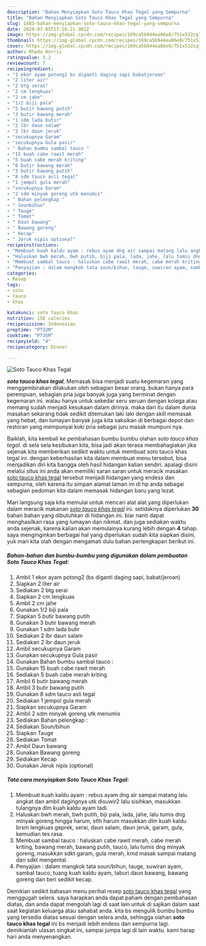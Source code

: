 ```yaml
---
description: "Bahan Menyiapkan Soto Tauco Khas Tegal yang Sempurna"
title: "Bahan Menyiapkan Soto Tauco Khas Tegal yang Sempurna"
slug: 1485-bahan-menyiapkan-soto-tauco-khas-tegal-yang-sempurna
date: 2020-07-05T17:16:21.902Z
image: https://img-global.cpcdn.com/recipes/169ca5b944ea06e8/751x532cq70/soto-tauco-khas-tegal-foto-resep-utama.jpg
thumbnail: https://img-global.cpcdn.com/recipes/169ca5b944ea06e8/751x532cq70/soto-tauco-khas-tegal-foto-resep-utama.jpg
cover: https://img-global.cpcdn.com/recipes/169ca5b944ea06e8/751x532cq70/soto-tauco-khas-tegal-foto-resep-utama.jpg
author: Rhoda Norris
ratingvalue: 3.2
reviewcount: 7
recipeingredient:
- "1 ekor ayam potong2 bs diganti daging sapi babatjeroan"
- "2 liter air"
- "2 btg serai"
- "2 cm lengkuas"
- "2 cm jahe"
- "1/2 biji pala"
- "5 butir bawang putih"
- "3 butir bawang merah"
- "1 sdm lada butir"
- "2 lbr daun salam"
- "2 lbr daun jeruk"
- "secukupnya Garam"
- "secukupnya Gula pasir"
- " Bahan bumbu sambal tauco "
- "15 buah cabe rawit merah"
- "5 buah cabe merah kriting"
- "6 butir bawang merah"
- "3 butir bawang putih"
- "8 sdm tauco asli tegal"
- "1 jempol gula merah"
- "secukupnya Garam"
- "2 sdm minyak goreng utk menumis"
- " Bahan pelengkap "
- " Sounbihun"
- " Tauge"
- " Tomat"
- " Daun bawang"
- " Bawang goreng"
- " Kecap"
- " Jeruk nipis optional"
recipeinstructions:
- "Membuat kuah kaldu ayam : rebus ayam dng air sampai matang lalu angkat dan ambil dagingnya utk disuwir2 lalu sisihkan, masukkan tulangnya dlm kuah kaldu ayam tadi."
- "Haluskan bwh merah, bwh putih, biji pala, lada, jahe, lalu tumis dng minyak goreng hingga harum, stlh harum masukkan dlm kuah kaldu brsm lengkuas geprek, serai, daun salam, daun jeruk, garam, gula, kemudian tes rasa."
- "Membuat sambal tauco : haluskan cabe rawit merah, cabe merah kriting, bawang merah, bawang putih, tauco, lalu tumis dng minyak goreng, masukkan sdkt garam, gula merah, kmd masak sampai matang dan sdkt mengental."
- "Penyajian : dalam mangkok tata soun/bihun, tauge, suwiran ayam, sambal tauco, tuang kuah kaldu ayam, taburi daun bawang, bawang goreng dan beri sedikit kecap."
categories:
- Resep
tags:
- soto
- tauco
- khas

katakunci: soto tauco khas 
nutrition: 158 calories
recipecuisine: Indonesian
preptime: "PT32M"
cooktime: "PT35M"
recipeyield: "4"
recipecategory: Dinner

---
```



![Soto Tauco Khas Tegal](https://img-global.cpcdn.com/recipes/169ca5b944ea06e8/751x532cq70/soto-tauco-khas-tegal-foto-resep-utama.jpg)

<b><i>soto tauco khas tegal</i></b>, Memasak bisa menjadi suatu kegemaran yang menggembirakan dilakukan oleh sebagian besar orang. bukan hanya para perempuan, sebagian pria juga banyak juga yang berminat dengan kegemaran ini. walau hanya untuk sekedar seru seruan dengan kolega atau memang sudah menjadi kesukaan dalam dirinya. maka dari itu dalam dunia masakan sekarang tidak sedikit ditemukan laki laki dengan skill memasak yang hebat, dan lumayan banyak juga kita saksikan di berbagai depot dan restoran yang mempunyai koki pria sebagai juru masak mumpuni nya.



Baiklah, kita kembali ke pembahasan bumbu bumbu olahan <i>soto tauco khas tegal</i>. di sela sela kesibukan kita, bisa jadi akan terasa membahagiakan jika sejenak kita memberikan sedikit waktu untuk membuat soto tauco khas tegal ini. dengan keberhasilan kita dalam membuat menu tersebut, bisa menjadikan diri kita bangga oleh hasil hidangan kalian sendiri. apalagi disini melalui situs ini anda akan memiliki saran saran untuk meracik masakan <u>soto tauco khas tegal</u> tersebut menjadi hidangan yang endess dan sempurna, oleh karena itu simpan alamat laman ini di hp anda sebagai sebagian pedoman kita dalam memasak hidangan baru yang lezat.


Mari langsung saja kita memulai untuk mencari alat alat yang diperlukan dalam meracik makanan <u><i>soto tauco khas tegal</i></u> ini. setidaknya diperlukan <b>30</b> bahan bahan yang dibutuhkan di hidangan ini. biar nanti dapat menghasilkan rasa yang lumayan dan nikmat. dan juga sediakan waktu anda sejenak, karena kalian akan memulainya kurang lebih dengan <b>4</b> tahap. saya menginginkan berbagai hal yang diperlukan sudah kita siapkan disini, yuk mari kita olah dengan mengamati dulu bahan perlengkapan berikut ini.

<!--inarticleads1-->

##### Bahan-bahan dan bumbu-bumbu yang digunakan dalam pembuatan Soto Tauco Khas Tegal:

1. Ambil 1 ekor ayam potong2 (bs diganti daging sapi, babat/jeroan)
1. Siapkan 2 liter air
1. Sediakan 2 btg serai
1. Siapkan 2 cm lengkuas
1. Ambil 2 cm jahe
1. Gunakan 1/2 biji pala
1. Siapkan 5 butir bawang putih
1. Gunakan 3 butir bawang merah
1. Gunakan 1 sdm lada butir
1. Sediakan 2 lbr daun salam
1. Sediakan 2 lbr daun jeruk
1. Ambil secukupnya Garam
1. Gunakan secukupnya Gula pasir
1. Gunakan  Bahan bumbu sambal tauco :
1. Gunakan 15 buah cabe rawit merah
1. Sediakan 5 buah cabe merah kriting
1. Ambil 6 butir bawang merah
1. Ambil 3 butir bawang putih
1. Gunakan 8 sdm tauco asli tegal
1. Sediakan 1 jempol gula merah
1. Siapkan secukupnya Garam
1. Ambil 2 sdm minyak goreng utk menumis
1. Sediakan  Bahan pelengkap :
1. Sediakan  Soun/bihun
1. Siapkan  Tauge
1. Sediakan  Tomat
1. Ambil  Daun bawang
1. Gunakan  Bawang goreng
1. Sediakan  Kecap
1. Gunakan  Jeruk nipis (optional)




<!--inarticleads2-->

##### Tata cara menyiapkan Soto Tauco Khas Tegal:

1. Membuat kuah kaldu ayam : rebus ayam dng air sampai matang lalu angkat dan ambil dagingnya utk disuwir2 lalu sisihkan, masukkan tulangnya dlm kuah kaldu ayam tadi.
1. Haluskan bwh merah, bwh putih, biji pala, lada, jahe, lalu tumis dng minyak goreng hingga harum, stlh harum masukkan dlm kuah kaldu brsm lengkuas geprek, serai, daun salam, daun jeruk, garam, gula, kemudian tes rasa.
1. Membuat sambal tauco : haluskan cabe rawit merah, cabe merah kriting, bawang merah, bawang putih, tauco, lalu tumis dng minyak goreng, masukkan sdkt garam, gula merah, kmd masak sampai matang dan sdkt mengental.
1. Penyajian : dalam mangkok tata soun/bihun, tauge, suwiran ayam, sambal tauco, tuang kuah kaldu ayam, taburi daun bawang, bawang goreng dan beri sedikit kecap.




Demikian sedikit bahasan menu perihal resep <u>soto tauco khas tegal</u> yang menggugah selera. saya harapkan anda dapat paham dengan pembahasan diatas, dan anda dapat mengolah lagi di saat lain untuk di sajikan dalam saat saat kegiatan keluarga atau sahabat anda. kita bs mengulik bumbu bumbu yang tersedia diatas sesuai dengan selera anda, sehingga olahan <b>soto tauco khas tegal</b> ini bs menjadi lebih endess dan sempurna lagi. demikianlah ulasan singkat ini, sampai jumpa lagi di lain waktu. kami harap hari anda menyenangkan.
